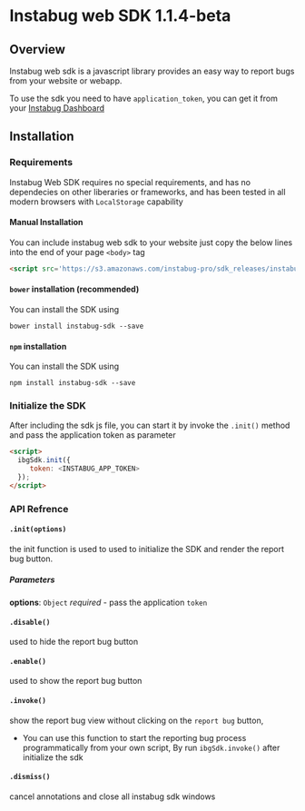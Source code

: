 # Instabug web SDK 1.1.4-beta
## Overview
Instabug web sdk is a javascript library provides an easy way to report bugs from your website or webapp.

To use the sdk you need to have `application_token`, you  can get it from your [Instabug Dashboard](https://dashboard.instabug.com)

## Installation
### Requirements
Instabug Web SDK requires no special requirements, and has no dependecies on other liberaries or frameworks, and has been tested in all modern browsers with `LocalStorage` capability

#### Manual Installation
You can include instabug web sdk to your website just copy the below lines into the end of your page `<body>` tag
```html
<script src='https://s3.amazonaws.com/instabug-pro/sdk_releases/instabugsdk-1.1.4-beta.min.js'></script>
```
#### `bower` installation (recommended)
You can install the SDK using
```shell
bower install instabug-sdk --save
```
#### `npm` installation
You can install the SDK using
```shell
npm install instabug-sdk --save
```
### Initialize the SDK
After including the sdk js file, you can start it by invoke the `.init()` method and pass the application token as parameter
```html
<script>
  ibgSdk.init({
     token: <INSTABUG_APP_TOKEN>
  });
</script>
```

### API Refrence

#### `.init(options)`
the init function is used to used to initialize the SDK and render the report bug button.
##### Parameters
**options**: `Object` _required_ -  pass the application `token`

#### `.disable()`
used to hide the report bug button

#### `.enable()`
used to show the report bug button

#### `.invoke()`
show the report bug view without clicking on the `report bug` button,

* You can use this function to start the reporting bug process programmatically from your own script,
By run `ibgSdk.invoke()` after initialize the sdk

#### `.dismiss()`
cancel annotations and close all instabug sdk windows

